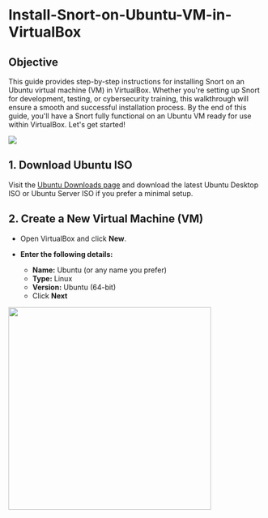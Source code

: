 # Install-Snort-on-Ubuntu-VM-in-VirtualBox

## Objective
This guide provides step-by-step instructions for installing Snort on an Ubuntu virtual machine (VM) in VirtualBox. Whether you're setting up Snort for development, testing, or cybersecurity training, this walkthrough will ensure a smooth and successful installation process. By the end of this guide, you'll have a Snort fully functional on an Ubuntu VM ready for use within VirtualBox. Let's get started!

<img src="docs/ubuntu_screenshot.PNG">

## 1. Download Ubuntu ISO
Visit the [Ubuntu Downloads page](https://ubuntu.com/download/desktop) and download the latest Ubuntu Desktop ISO or Ubuntu Server ISO if you prefer a minimal setup.

## 2. Create a New Virtual Machine (VM)
- Open VirtualBox and click **New**.

- **Enter the following details:**
  * **Name:** Ubuntu (or any name you prefer)
  * **Type:** Linux
  * **Version:** Ubuntu (64-bit)
  * Click **Next**
 <img src="docs/create_vm.png" width="400" >
